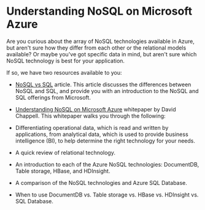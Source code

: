 <properties 
	pageTitle="Understanding NoSQL Technologies on Azure | Microsoft Azure" 
	description="Learn how Azure NoSQL can help you manage data not suited to relational databases. DocumentDB vs. Table storage vs. HBase vs. HDInsight vs. SQL Database." 
	editor="cgronlun" 
	manager="jhubbard" 
	services="documentdb, storage, hdinsight" 
	documentationCenter="" 
	authors="mimig1"/>

<tags 
	ms.service="multiple" 
	ms.workload="multiple" 
	ms.tgt_pltfrm="na" 
	ms.devlang="na" 
	ms.topic="article" 
	ms.date="05/09/2016" 
	ms.author="mimig"/>

# Understanding NoSQL on Microsoft Azure

Are you curious about the array of NoSQL technologies available in Azure, but aren't sure how they differ from each other or the relational models available? Or maybe you've got specific data in mind, but aren't sure which NoSQL technology is best for your application. 


If so, we have two resources available to you: 

- [NoSQL vs SQL](documentdb-nosql-vs-sql.md) article. This article discusses the differences between NoSQL and SQL, and provide you with an introduction to the NoSQL and SQL offerings from Microsoft.
- [Understanding NoSQL on Microsoft Azure](http://go.microsoft.com/fwlink/p/?LinkId=330292) whitepaper by David Chappell. This whitepaper walks you through the following:

 - Differentiating operational data, which is read and written by applications, from analytical data, which is used to provide business intelligence (BI), to help determine the right technology for your needs.
 - A quick review of relational technology.
 - An introduction to each of the Azure NoSQL technologies: DocumentDB, Table storage, HBase, and HDInsight.
 - A comparison of the NoSQL technologies and Azure SQL Database. 
 - When to use DocumentDB vs. Table storage vs. HBase vs. HDInsight vs. SQL Database.


 
